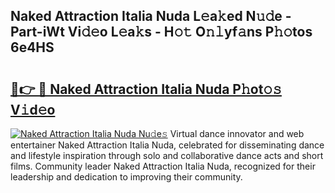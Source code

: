 ## Naked Attraction Italia Nuda L𝚎a𝚔ed N𝚞𝚍e - Part-iWt Vi𝚍𝚎o L𝚎a𝚔s - H𝚘𝚝 O𝚗𝚕yf𝚊ns P𝚑𝚘tos 6e4HS

# <h2><a href="http://kf6cvp.oniu.top/?m=Naked+Attraction+Italia+Nuda">🔗👉 🔴 Naked Attraction Italia Nuda P𝚑ot𝚘𝚜 V𝚒d𝚎o</a></h2>

[![Naked Attraction Italia Nuda Nu𝚍e𝚜](https://i.imgur.com/0qMVB7G.gif)](http://kf6cvp.oniu.top/?m=Naked+Attraction+Italia+Nuda)
Virtual dance innovator and web entertainer Naked Attraction Italia Nuda, celebrated for disseminating dance and lifestyle inspiration through solo and collaborative dance acts and short films. Community leader Naked Attraction Italia Nuda, recognized for their leadership and dedication to improving their community.  
